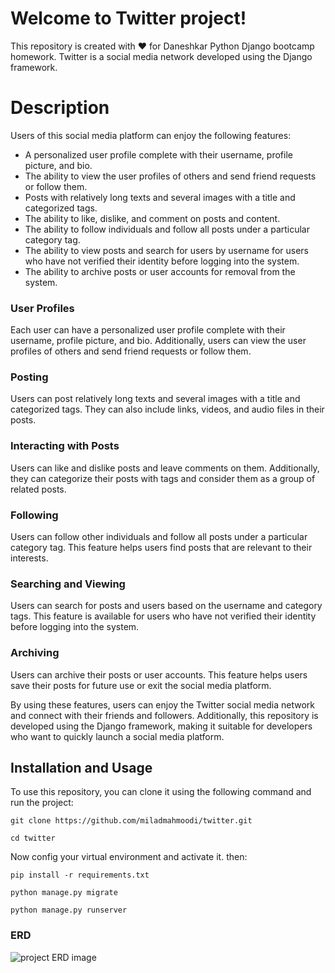 # Welcome to Twitter project!
This repository is created with ❤️ for Daneshkar Python Django bootcamp homework. Twitter is a social media network developed using the Django framework.


# Description

Users of this social media platform can enjoy the following features:

-   A  personalized user profile  complete with their username,  profile picture, and bio.
-   The ability to view the  user profiles  of others and send  friend requests  or follow them.
-   Posts with relatively long texts and several images with a title and categorized tags.
-   The ability to like, dislike, and comment on posts and content.
-   The ability to follow individuals and follow all posts under a particular category tag.
-   The ability to view posts and search for users by username for users who have not verified their identity before logging into the system.
-   The ability to archive posts or user accounts for removal from the system.

### User Profiles
Each user can have a  personalized user profile  complete with their username, profile picture, and bio. Additionally, users can view the  user profiles  of others and send  friend requests  or follow them.

### Posting
Users can post relatively long texts and several images with a title and categorized tags. They can also include links, videos, and  audio files  in their posts.

### Interacting with Posts
Users can like and dislike posts and leave comments on them. Additionally, they can categorize their posts with tags and consider them as a group of related posts.

### Following

Users can follow other individuals and follow all posts under a particular category tag. This feature helps users find posts that are relevant to their interests.

### Searching and Viewing

Users can search for posts and users based on the username and category tags. This feature is available for users who have not verified their identity before logging into the system.

### Archiving

Users can archive their posts or  user  accounts. This feature helps users save their posts for future use or exit the social media platform.

By using these features, users can enjoy the  Twitter  social media network and connect with their friends and followers. Additionally, this repository is developed using the  Django  framework, making it suitable for developers who want to quickly launch a social media platform.


## Installation and Usage
To use this repository, you can clone it using the following command and run the project:
```
git clone https://github.com/miladmahmoodi/twitter.git
```
```
cd twitter
```
Now config your virtual environment and activate it. then:
```
pip install -r requirements.txt
```
```
python manage.py migrate
```
```
python manage.py runserver
```
### ERD
![project ERD image](http://miladmahmoodi.ir/twitter/erd.jpg)
